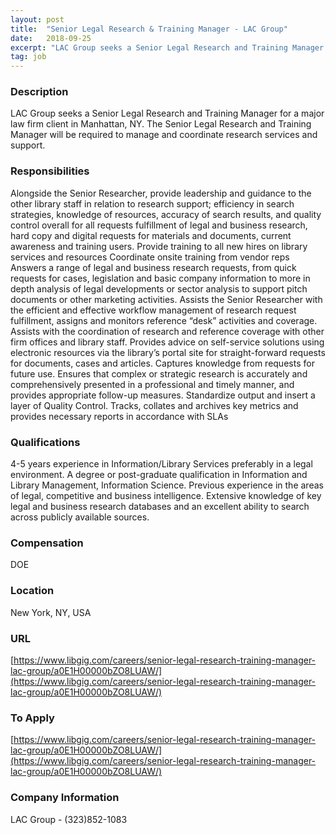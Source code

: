 ```yaml
---
layout: post
title:  "Senior Legal Research & Training Manager - LAC Group"
date:   2018-09-25
excerpt: "LAC Group seeks a Senior Legal Research and Training Manager for a major law firm client in Manhattan, NY. The Senior Legal Research and Training Manager will be required to manage and coordinate research services and support."
tag: job
---
```


### Description   

LAC Group seeks a Senior Legal Research and Training Manager for a major law firm client in Manhattan, NY. The Senior Legal Research and Training Manager will be required to manage and coordinate research services and support.


### Responsibilities   

Alongside the Senior Researcher, provide leadership and guidance to the other library staff in relation to research support; efficiency in search strategies, knowledge of resources, accuracy of search results, and quality control overall for all requests fulfillment of legal and business research, hard copy and digital requests for materials and documents, current awareness and training users.
Provide training to all new hires on library services and resources
Coordinate onsite training from vendor reps
Answers a range of legal and business research requests, from quick requests for cases, legislation and basic company information to more in depth analysis of legal developments or sector analysis to support pitch documents or other marketing activities.
Assists the Senior Researcher with the efficient and effective workflow management of research request fulfillment, assigns and monitors reference “desk” activities and coverage. Assists with the coordination of research and reference coverage with other firm offices and library staff.
Provides advice on self-service solutions using electronic resources via the library’s portal site for straight-forward requests for documents, cases and articles.
Captures knowledge from requests for future use.
Ensures that complex or strategic research is accurately and comprehensively presented in a professional and timely manner, and provides appropriate follow-up measures.
Standardize output and insert a layer of Quality Control.
Tracks, collates and archives key metrics and provides necessary reports in accordance with SLAs



### Qualifications   

4-5 years experience in Information/Library Services preferably in a legal environment.
A degree or post-graduate qualification in Information and Library Management, Information Science.
Previous experience in the areas of legal, competitive and business intelligence.
Extensive knowledge of key legal and business research databases and an excellent ability to search across publicly available sources.


### Compensation   

DOE


### Location   

New York, NY, USA


### URL   

[https://www.libgig.com/careers/senior-legal-research-training-manager-lac-group/a0E1H00000bZO8LUAW/](https://www.libgig.com/careers/senior-legal-research-training-manager-lac-group/a0E1H00000bZO8LUAW/)

### To Apply   

[https://www.libgig.com/careers/senior-legal-research-training-manager-lac-group/a0E1H00000bZO8LUAW/](https://www.libgig.com/careers/senior-legal-research-training-manager-lac-group/a0E1H00000bZO8LUAW/)


### Company Information   

LAC Group - (323)852-1083



